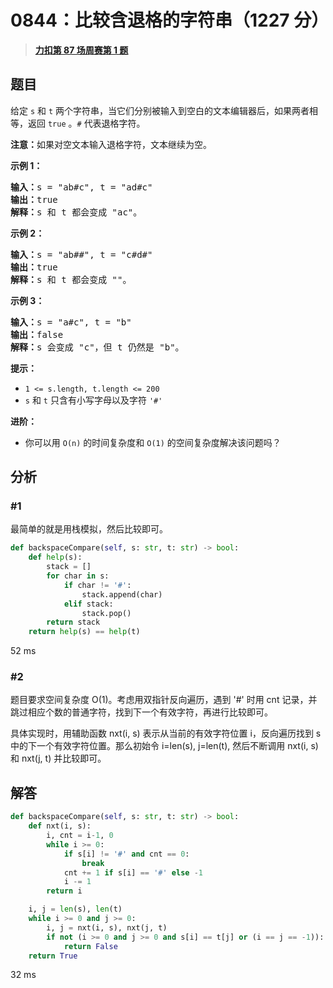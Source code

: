 # 0844：比较含退格的字符串（1227 分）


> <u>**[力扣第 87 场周赛第 1 题](https://leetcode.cn/problems/backspace-string-compare/)**</u>

## 题目

<p>给定 <code>s</code> 和 <code>t</code> 两个字符串，当它们分别被输入到空白的文本编辑器后，如果两者相等，返回 <code>true</code> 。<code>#</code> 代表退格字符。</p>

<p><strong>注意：</strong>如果对空文本输入退格字符，文本继续为空。</p>



<p><strong>示例 1：</strong></p>

<pre>
<strong>输入：</strong>s = "ab#c", t = "ad#c"
<strong>输出：</strong>true
<strong>解释：</strong>s 和 t 都会变成 "ac"。
</pre>

<p><strong>示例 2：</strong></p>

<pre>
<strong>输入：</strong>s = "ab##", t = "c#d#"
<strong>输出：</strong>true
<strong>解释：</strong>s 和 t 都会变成 ""。
</pre>

<p><strong>示例 3：</strong></p>

<pre>
<strong>输入：</strong>s = "a#c", t = "b"
<strong>输出：</strong>false
<strong>解释：</strong>s 会变成 "c"，但 t 仍然是 "b"。</pre>



<p><strong>提示：</strong></p>

<ul>
<li><code>1 &lt;= s.length, t.length &lt;= 200</code></li>
<li><code>s</code> 和 <code>t</code> 只含有小写字母以及字符 <code>'#'</code></li>
</ul>



<p><strong>进阶：</strong></p>

<ul>
<li>你可以用 <code>O(n)</code> 的时间复杂度和 <code>O(1)</code> 的空间复杂度解决该问题吗？</li>
</ul>


## 分析

### #1

最简单的就是用栈模拟，然后比较即可。

```python
def backspaceCompare(self, s: str, t: str) -> bool:
	def help(s):
		stack = []
		for char in s:
			if char != '#':
				stack.append(char)
			elif stack:
				stack.pop()
		return stack
	return help(s) == help(t)
```

52 ms

### #2

题目要求空间复杂度 O(1)。考虑用双指针反向遍历，遇到 '#' 时用 cnt 记录，并跳过相应个数的普通字符，找到下一个有效字符，再进行比较即可。

具体实现时，用辅助函数 nxt(i, s) 表示从当前的有效字符位置 i，反向遍历找到 s 中的下一个有效字符位置。那么初始令 i=len(s), j=len(t),
然后不断调用 nxt(i, s) 和 nxt(j, t) 并比较即可。


## 解答

```python
def backspaceCompare(self, s: str, t: str) -> bool:
	def nxt(i, s):
		i, cnt = i-1, 0
		while i >= 0:
			if s[i] != '#' and cnt == 0:
				break
			cnt += 1 if s[i] == '#' else -1
			i -= 1
		return i

	i, j = len(s), len(t)
	while i >= 0 and j >= 0:
		i, j = nxt(i, s), nxt(j, t)
		if not (i >= 0 and j >= 0 and s[i] == t[j] or (i == j == -1)):
			return False
	return True
```

32 ms

